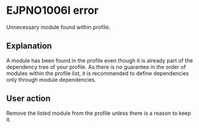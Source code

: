 # EJPNO1006I error

Unnecessary module found within profile.

## Explanation

A module has been found in the profile even though it is already part of the dependency tree of your profile. As there is no guarantee in the order of modules within the profile list, it is recommended to define dependencies only through module dependencies.

## User action

Remove the listed module from the profile unless there is a reason to keep it.


